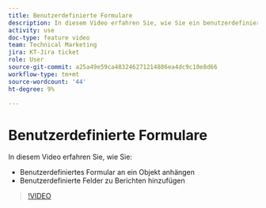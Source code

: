 ```yaml
---
title: Benutzerdefinierte Formulare
description: In diesem Video erfahren Sie, wie Sie ein benutzerdefiniertes Formular an ein Objekt anhängen und benutzerdefinierte Felder zu Berichten hinzufügen.
activity: use
doc-type: feature video
team: Technical Marketing
jira: KT-Jira ticket
role: User
source-git-commit: a25a49e59ca483246271214886ea4dc9c10e8d66
workflow-type: tm+mt
source-wordcount: '44'
ht-degree: 9%

---
```


# Benutzerdefinierte Formulare

In diesem Video erfahren Sie, wie Sie:

* Benutzerdefiniertes Formular an ein Objekt anhängen
* Benutzerdefinierte Felder zu Berichten hinzufügen

>[!VIDEO](https://video.tv.adobe.com/v/335173/?quality=12&learn=on)
